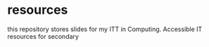 # resources

this repository stores slides for my ITT in Computing.
Accessible IT resources for secondary
